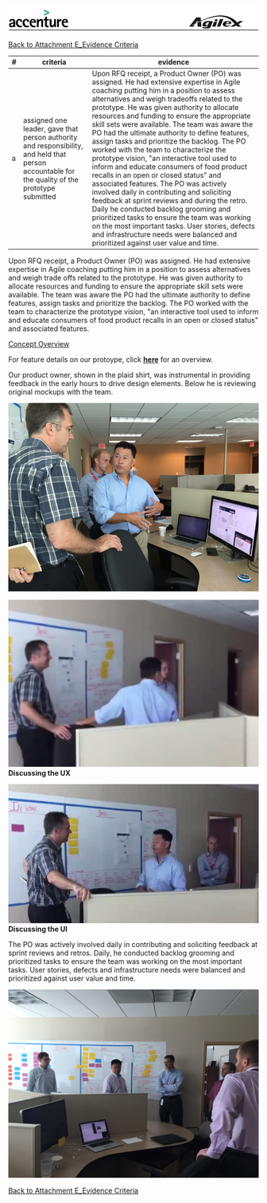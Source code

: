 ![alt tag](https://github.com/AccentureFed/18FRFQ-Response/raw/master/process-documentation/agile-process-photos/response-images/proposal-header.png)

[Back to Attachment E_Evidence Criteria](https://github.com/AccentureFed/18FRFQ-Response/blob/master/process-documentation/evidence/README.md)

|#|criteria|evidence|
|-------|---------------|------------------|
|a|assigned one leader, gave that person authority and responsibility, and held that person accountable for the quality of the prototype submitted| Upon RFQ receipt, a Product Owner (PO) was assigned. He had extensive expertise in Agile coaching putting him in a position to assess alternatives and weigh tradeoffs related to the prototype. He was given authority to allocate resources and funding to ensure the appropriate skill sets were available.   The team was aware the PO had the ultimate authority to define features, assign tasks and prioritize the backlog.  The PO worked with the team to characterize the prototype vision, "an interactive tool used to inform and educate consumers of food product recalls in an open or closed status" and associated features. The PO was actively involved daily in contributing and soliciting feedback at sprint reviews and during the retro. Daily he conducted backlog grooming and prioritized tasks to ensure the team was working on the most important tasks. User stories, defects and infrastructure needs were balanced and prioritized against user value and time. |

Upon RFQ receipt, a Product Owner (PO) was assigned. He had extensive expertise in Agile coaching putting him in a position to assess alternatives and weigh trade offs related to the prototype. He was given authority to allocate resources and funding to ensure the appropriate skill sets were available. The team was aware the PO had the ultimate authority to define features, assign tasks and prioritize the backlog. The PO worked with the team to characterize the prototype vision, "an interactive tool used to inform and educate consumers of food product recalls in an open or closed status" and associated features. 

<a href="https://github.com/AccentureFed/18FRFQ-Response/blob/master/process-documentation/user-centric-design/Concept%20%E2%80%93%20Develop%20a%20tool%20that%20will%20utilize%20the%20FDA.pdf" target="_blank">Concept Overview</a>

For feature details on our protoype, click **<a href="https://github.com/AccentureFed/18FRFQ-Response/blob/master/process-documentation/user-centric-design/Prototypes/" target="_blank">here</a>** for an overview. 

Our product owner, shown in the plaid shirt, was instrumental in providing feedback in the early hours to drive design elements. Below he is reviewing original mockups with the team.

![alt tag](https://github.com/AccentureFed/18FRFQ-Response/blob/master/process-documentation/agile-process-photos/process-photos/prototype-discussion%20%28added%206.23%29.png)

<a href="https://vimeo.com/132240357" target="_blank">![ScreenShot](https://github.com/AccentureFed/18FRFQ-Response/blob/master/process-documentation/testing-screenshots/user-interaction-discussion.png?raw=true)</a>
<br>
**Discussing the UX**


<a href="https://vimeo.com/132240052" target="_blank">![ScreenShot](https://github.com/AccentureFed/18FRFQ-Response/blob/master/process-documentation/testing-screenshots/user-interface-discussion.png?raw=true) </a><br>
**Discussing the UI**


The PO was actively involved daily in contributing and soliciting feedback at sprint reviews and retros. Daily, he conducted backlog grooming and prioritized tasks to ensure the team was working on the most important tasks. User stories, defects and infrastructure needs were balanced and prioritized against user value and time. 

![alt tag](https://github.com/AccentureFed/18FRFQ-Response/blob/master/process-documentation/agile-process-photos/process-photos/6.24.2015%2009.33%20-%20standup.JPG?raw=true>)

[Back to Attachment E_Evidence Criteria](https://github.com/AccentureFed/18FRFQ-Response/blob/master/process-documentation/evidence/README.md)
